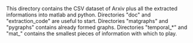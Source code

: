 This directory contains the CSV dataset of Arxiv plus all the extracted informations into matlab and python.
Directories "doc" and "extraction_code" are useful to start.
Directories "matgraphs" and "pygraphs" contains already formed graphs.
Directories "temporal_*" and "mat_" contains the smallest pieces of information with which to play.

